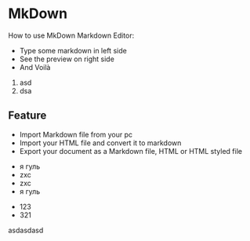 # MkDown

 How to use MkDown Markdown Editor:

- Type some markdown in left side
- See the preview on right side
- And Voilà

1) asd
2) dsa

## Feature
<!-- immutable -->
- Import Markdown file from your pc 
- Import your HTML file and convert it to markdown
- Export your document as a Markdown file, HTML or HTML styled file
<!-- /immutable -->

- я гуль
- zxc
- zxc
- я гуль

<!-- immutable -->
- 123
- 321
<!-- /immutable -->

asdasdasd